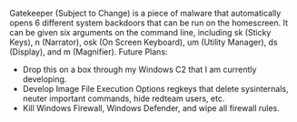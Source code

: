 Gatekeeper (Subject to Change) is a piece of malware that automatically opens 6 different system backdoors that can be run on the homescreen.
It can be given six arguments on the command line, including sk (Sticky Keys), n (Narrator), osk (On Screen Keyboard), um (Utility Manager), ds (Display), and m (Magnifier).
Future Plans:
  - Drop this on a box through my Windows C2 that I am currently developing.
  - Develop Image File Execution Options regkeys that delete sysinternals, neuter important commands, hide redteam users, etc.
  - Kill Windows Firewall, Windows Defender, and wipe all firewall rules.
